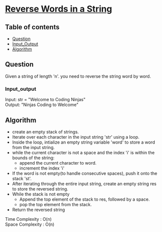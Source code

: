 # [Reverse Words in a String](https://www.codingninjas.com/studio/problems/reverse-words-in-a-string_8230698?challengeSlug=striver-sde-challenge&leftPanelTab=0)

## Table of contents

- [Question](#question)
- [Input_Output](#input_output)
- [Algorithm](#algorithm)

## Question
Given a string of length 'n'. you need to reverse the string word by word.

### Input_output
Input: str = "Welcome to  Coding Ninjas" </br>
Output: "Ninjas Coding to Welcome"

## Algorithm
- create an empty stack of strings.
- Iterate over each character in the input string 'str' using a loop. 
- Inside the loop, intialize an empty string variable 'word' to store a word from the input string.
- while the current character is not a space and the index 'i' is within the bounds of the string:
    - append the current character to word.
    - increment the index 'i'
- If the word is not empty(to handle consecutive spaces), push it onto the stack 'st'.
- After iterating through the entire input string, create an empty string res to store the reversed string.
- While the stack is not empty
    - Append the top element of the stack to res, followed by a space.
    - pop the top element from the stack.
- Return the reversed string

Time Complexity : O(n)</br>
Space Complexity : O(n)
